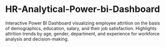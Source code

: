 # HR-Analytical-Power-bi-Dashboard
Interactive Power BI Dashboard visualizing employee attrition on the basis of demographics, education, salary, and their job satisfaction. Highlights attrition trends by age, gender, department, and experience for workforce analysis and decision-making.
